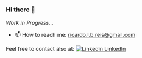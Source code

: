 ### Hi there 👋

*Work in Progress...*

<!--
**ricardobreis/ricardobreis** is a ✨ _special_ ✨ repository because its `README.md` (this file) appears on your GitHub profile.

Here are some ideas to get you started:

- 🔭 I’m currently working on ...
- 🌱 I’m currently learning ...
- 👯 I’m looking to collaborate on ...
- 🤔 I’m looking for help with ...
- 💬 Ask me about ...
- 📫 How to reach me: ...
- 😄 Pronouns: ...
- ⚡ Fun fact: ...
-->

- 📫 How to reach me: ricardo.l.b.reis@gmail.com

Feel free to contact also at:
[![Linkedin](https://i.stack.imgur.com/gVE0j.png) LinkedIn](https://www.linkedin.com/in/ricardobreis/)

